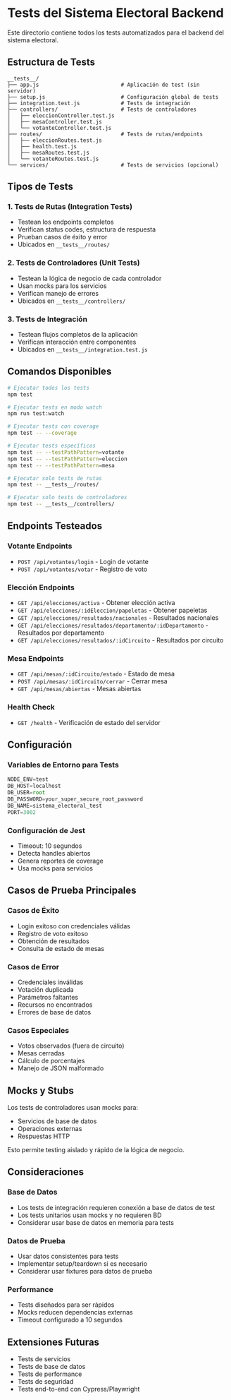 # Tests del Sistema Electoral Backend

Este directorio contiene todos los tests automatizados para el backend del sistema electoral.

## Estructura de Tests

```
__tests__/
├── app.js                          # Aplicación de test (sin servidor)
├── setup.js                        # Configuración global de tests
├── integration.test.js             # Tests de integración
├── controllers/                    # Tests de controladores
│   ├── eleccionController.test.js
│   ├── mesaController.test.js
│   └── votanteController.test.js
├── routes/                         # Tests de rutas/endpoints
│   ├── eleccionRoutes.test.js
│   ├── health.test.js
│   ├── mesaRoutes.test.js
│   └── votanteRoutes.test.js
└── services/                       # Tests de servicios (opcional)
```

## Tipos de Tests

### 1. Tests de Rutas (Integration Tests)
- Testean los endpoints completos
- Verifican status codes, estructura de respuesta
- Prueban casos de éxito y error
- Ubicados en `__tests__/routes/`

### 2. Tests de Controladores (Unit Tests)
- Testean la lógica de negocio de cada controlador
- Usan mocks para los servicios
- Verifican manejo de errores
- Ubicados en `__tests__/controllers/`

### 3. Tests de Integración
- Testean flujos completos de la aplicación
- Verifican interacción entre componentes
- Ubicados en `__tests__/integration.test.js`

## Comandos Disponibles

```bash
# Ejecutar todos los tests
npm test

# Ejecutar tests en modo watch
npm run test:watch

# Ejecutar tests con coverage
npm test -- --coverage

# Ejecutar tests específicos
npm test -- --testPathPattern=votante
npm test -- --testPathPattern=eleccion
npm test -- --testPathPattern=mesa

# Ejecutar solo tests de rutas
npm test -- __tests__/routes/

# Ejecutar solo tests de controladores
npm test -- __tests__/controllers/
```

## Endpoints Testeados

### Votante Endpoints
- `POST /api/votantes/login` - Login de votante
- `POST /api/votantes/votar` - Registro de voto

### Elección Endpoints
- `GET /api/elecciones/activa` - Obtener elección activa
- `GET /api/elecciones/:idEleccion/papeletas` - Obtener papeletas
- `GET /api/elecciones/resultados/nacionales` - Resultados nacionales
- `GET /api/elecciones/resultados/departamento/:idDepartamento` - Resultados por departamento
- `GET /api/elecciones/resultados/:idCircuito` - Resultados por circuito

### Mesa Endpoints
- `GET /api/mesas/:idCircuito/estado` - Estado de mesa
- `POST /api/mesas/:idCircuito/cerrar` - Cerrar mesa
- `GET /api/mesas/abiertas` - Mesas abiertas

### Health Check
- `GET /health` - Verificación de estado del servidor

## Configuración

### Variables de Entorno para Tests
```javascript
NODE_ENV=test
DB_HOST=localhost
DB_USER=root
DB_PASSWORD=your_super_secure_root_password
DB_NAME=sistema_electoral_test
PORT=3002
```

### Configuración de Jest
- Timeout: 10 segundos
- Detecta handles abiertos
- Genera reportes de coverage
- Usa mocks para servicios

## Casos de Prueba Principales

### Casos de Éxito
- Login exitoso con credenciales válidas
- Registro de voto exitoso
- Obtención de resultados
- Consulta de estado de mesas

### Casos de Error
- Credenciales inválidas
- Votación duplicada
- Parámetros faltantes
- Recursos no encontrados
- Errores de base de datos

### Casos Especiales
- Votos observados (fuera de circuito)
- Mesas cerradas
- Cálculo de porcentajes
- Manejo de JSON malformado

## Mocks y Stubs

Los tests de controladores usan mocks para:
- Servicios de base de datos
- Operaciones externas
- Respuestas HTTP

Esto permite testing aislado y rápido de la lógica de negocio.

## Consideraciones

### Base de Datos
- Los tests de integración requieren conexión a base de datos de test
- Los tests unitarios usan mocks y no requieren BD
- Considerar usar base de datos en memoria para tests

### Datos de Prueba
- Usar datos consistentes para tests
- Implementar setup/teardown si es necesario
- Considerar usar fixtures para datos de prueba

### Performance
- Tests diseñados para ser rápidos
- Mocks reducen dependencias externas
- Timeout configurado a 10 segundos

## Extensiones Futuras

- Tests de servicios
- Tests de base de datos
- Tests de performance
- Tests de seguridad
- Tests end-to-end con Cypress/Playwright
